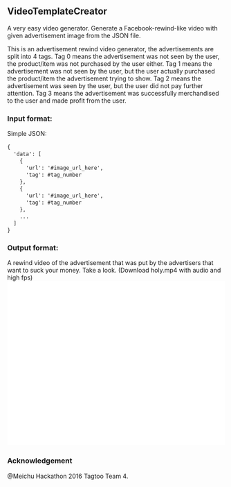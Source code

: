## VideoTemplateCreator

A very easy video generator.
Generate a Facebook-rewind-like video with given advertisement image from the JSON file.

This is an advertisement rewind video generator, the advertisements are split into 4 tags. Tag 0 means the advertisement was not seen by the user, the product/item was not purchased by the user either. Tag 1 means the advertisement was not seen by the user, but the user actually purchased the product/item the advertisement trying to show. Tag 2 means the advertisement was seen by the user, but the user did not pay further attention. Tag 3 means the advertisement was successfully merchandised to the user and made profit from the user.

### Input format:
Simple JSON:
```
{
  'data': [
    {
      'url': '#image_url_here',
      'tag': #tag_number
    },
    {
      'url': '#image_url_here',
      'tag': #tag_number
    },
    ...
  ]
}
```

### Output format:
A rewind video of the advertisement that was put by the advertisers that want to suck your money. Take a look.
(Download holy.mp4 with audio and high fps)
![]()
![A sample gif from datas.json](https://github.com/markakisdong/VideoTemplateCreator/blob/master/sample.gif)

### Acknowledgement
\@Meichu Hackathon 2016 Tagtoo Team 4.
